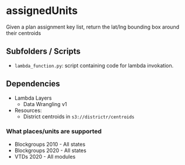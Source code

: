 # assignedUnits

Given a plan assignment key list, return the lat/lng bounding box around their centroids

## Subfolders / Scripts

* `lambda_function.py`: script containing code for lambda invokation.

## Dependencies
* Lambda Layers
    * Data Wrangling v1
* Resources:
    * District centroids in `s3://districtr/centroids`

### What places/units are supported

* Blockgroups 2010 - All states
* Blockgroups 2020 - All states
* VTDs 2020 - All modules

